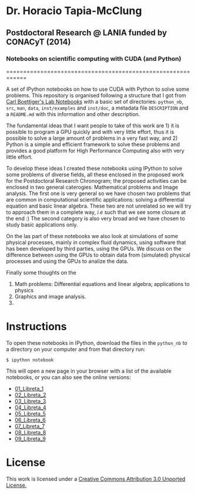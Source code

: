 # Dr. Horacio Tapia-McClung
## Postdoctoral Research @ LANIA funded by CONACyT (2014)
### Notebooks on scientific computing with CUDA (and Python)
============================================================

A set of IPython notebooks on how to use  CUDA with Python to solve some problems.
This repository is organised following a structure that I got from [Carl Boettiger's Lab Notebooks](khttp://carlboettiger.info/lab-notebook.html) with a basic set of directories:  `python_nb`, `src`, `man`, `data`, `inst/examples` and `inst/doc`, a metadata file `DESCRIPTION` and a `README.md` with this information and other description.

The fundamental ideas that I want people to take of this work are 1) it is possible to program a GPU quickly and with very little effort, thus it is possible to solve a large amount of problems in a very fast way, and 2) Python is a simple and efficient framework to solve these problems and provides a good platform for High Performance Computing also with very little effort.

To develop these ideas I created these notebooks using IPython to solve some problems of diverse fields, all these enclosed in the proposed work for the Postdoctoral Research Chronogram; the proposed activities can be enclosed in two general caterogies: Mathematical problems and Image analysis. The first one is very general so we have chosen two problems that are common in computational scientific applications: solving a differential equation and basic linear algebra. These two are not unrelated so we will try to approach them in a complete way, _i.e_ such that we see some closure at the end :)
The second category is also very broad and we have chosen to study basic applications only.

On the las part of these notebooks we also look at simulations of some physical processes, mainly in complex fluid dynamics, using software that has been developed by third parties, using the GPUs. We discuss on the difference between using the GPUs to obtain data from (simulated) physical processes and using the GPUs to analize the data.

Finally some thoughts on the 

1. Math problems: Differential equations and linear algebra; applications to physics
2. Graphics and image analysis.
3. 

# Instructions
To open these notebooks in IPython, download the files in the `python_nb` to a directory on your computer and from that directory run:

    $ ipython notebook

This will open a new page in your browser with a list of the available notebooks, or you can also see the online versions:

* [01_Libreta_1](http://nbviewer.ipython.org/github/htapia/lania-pd/blob/master/python_nb/01_Libreta_1.ipynb)
* [02_Libreta_2](http://nbviewer.ipython.org/github/htapia/lania-pd/blob/master/python_nb/02_Libreta_2.ipynb)
* [03_Libreta_3](http://nbviewer.ipython.org/github/htapia/lania-pd/blob/master/python_nb/03_Libreta_3.ipynb)
* [04_Libreta_4](http://nbviewer.ipython.org/github/htapia/lania-pd/blob/master/python_nb/04_Libreta_4.ipynb)
* [05_Libreta_5](http://nbviewer.ipython.org/github/htapia/lania-pd/blob/master/python_nb/05_Libreta_5.ipynb)
* [06_Libreta_6](http://nbviewer.ipython.org/github/htapia/lania-pd/blob/master/python_nb/06_Libreta_6.ipynb)
* [07_Libreta_7](http://nbviewer.ipython.org/github/htapia/lania-pd/blob/master/python_nb/07_Libreta_7.ipynb)
* [08_Libreta_8](http://nbviewer.ipython.org/github/htapia/lania-pd/blob/master/python_nb/08_Libreta_8.ipynb)
* [09_Libreta_9](http://nbviewer.ipython.org/github/htapia/lania-pd/blob/master/python_nb/09_Libreta_9.ipynb)

License
=======

This work is licensed under a [Creative Commons Attribution 3.0 Unported License.](http://creativecommons.org/licenses/by/3.0/)